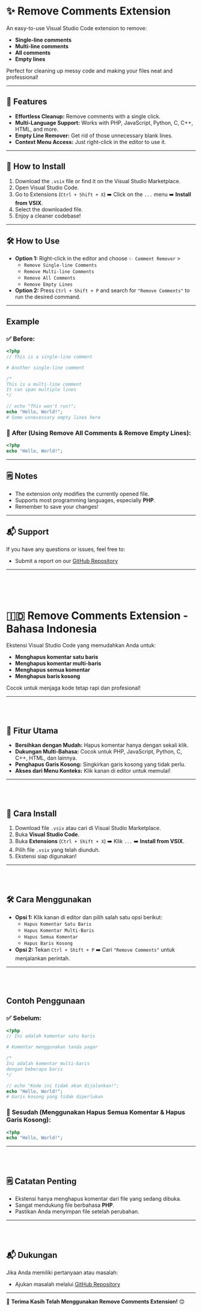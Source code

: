 # ✨ Remove Comments Extension

An easy-to-use Visual Studio Code extension to remove:  
- **Single-line comments**  
- **Multi-line comments**  
- **All comments**  
- **Empty lines**  

Perfect for cleaning up messy code and making your files neat and professional!  

---

## 🎉 Features
- **Effortless Cleanup:** Remove comments with a single click.  
- **Multi-Language Support:** Works with PHP, JavaScript, Python, C, C++, HTML, and more.  
- **Empty Line Remover:** Get rid of those unnecessary blank lines.  
- **Context Menu Access:** Just right-click in the editor to use it.  

---

## 🚀 How to Install  
1. Download the `.vsix` file or find it on the Visual Studio Marketplace.  
2. Open Visual Studio Code.  
3. Go to Extensions (`Ctrl + Shift + X`) ➡️ Click on the `...` menu ➡️ **Install from VSIX**.  
4. Select the downloaded file.  
5. Enjoy a cleaner codebase!  

---

## 🛠️ How to Use  
- **Option 1:** Right-click in the editor and choose `✨ Comment Remover` >  
  - `Remove Single-line Comments`  
  - `Remove Multi-line Comments`  
  - `Remove All Comments`  
  - `Remove Empty Lines`  
- **Option 2:** Press `Ctrl + Shift + P` and search for `"Remove Comments"` to run the desired command.  

---

## Example  

### ✅ **Before:**  
```php
<?php
// This is a single-line comment

# Another single-line comment

/*
This is a multi-line comment
It can span multiple lines
*/

// echo "This won't run!";
echo "Hello, World!";
# Some unnecessary empty lines here
```

### 🚀 **After (Using Remove All Comments & Remove Empty Lines):**  
```php
<?php
echo "Hello, World!";
```

---

## 🗒️ Notes  
- The extension only modifies the currently opened file.  
- Supports most programming languages, especially **PHP**.  
- Remember to save your changes!  

---

## 📬 Support  
If you have any questions or issues, feel free to:  
- Submit a report on our [GitHub Repository](https://github.com/mieburungdara/remove-comments)  

---

<br><br><br>
# 🇮🇩 Remove Comments Extension - Bahasa Indonesia

Ekstensi Visual Studio Code yang memudahkan Anda untuk:  
- **Menghapus komentar satu baris**  
- **Menghapus komentar multi-baris**  
- **Menghapus semua komentar**  
- **Menghapus baris kosong**  

Cocok untuk menjaga kode tetap rapi dan profesional!  

---
<br><br>
## 🎉 **Fitur Utama**
- **Bersihkan dengan Mudah:** Hapus komentar hanya dengan sekali klik.  
- **Dukungan Multi-Bahasa:** Cocok untuk PHP, JavaScript, Python, C, C++, HTML, dan lainnya.  
- **Penghapus Garis Kosong:** Singkirkan garis kosong yang tidak perlu.  
- **Akses dari Menu Konteks:** Klik kanan di editor untuk memulai!  

---
<br><br>
## 🚀 **Cara Install**  
1. Download file `.vsix` atau cari di Visual Studio Marketplace.  
2. Buka **Visual Studio Code**.  
3. Buka **Extensions** (`Ctrl + Shift + X`) ➡️ Klik `...` ➡️ **Install from VSIX**.  
4. Pilih file `.vsix` yang telah diunduh.  
5. Ekstensi siap digunakan!  

---
<br><br>
## 🛠️ **Cara Menggunakan**  
- **Opsi 1:** Klik kanan di editor dan pilih salah satu opsi berikut:  
  - `Hapus Komentar Satu Baris`  
  - `Hapus Komentar Multi-Baris`  
  - `Hapus Semua Komentar`  
  - `Hapus Baris Kosong`  
- **Opsi 2:** Tekan `Ctrl + Shift + P` ➡️ Cari `"Remove Comments"` untuk menjalankan perintah.  

---
<br><br>
## **Contoh Penggunaan**  

### ✅ **Sebelum:**  
```php
<?php
// Ini adalah komentar satu baris

# Komentar menggunakan tanda pagar

/*
Ini adalah komentar multi-baris
dengan beberapa baris
*/

// echo "Kode ini tidak akan dijalankan!";
echo "Hello, World!";
# Garis kosong yang tidak diperlukan
```

### 🚀 **Sesudah (Menggunakan Hapus Semua Komentar & Hapus Garis Kosong):**  
```php
<?php
echo "Hello, World!";
```

---
<br><br>
## 🗒️ **Catatan Penting**
- Ekstensi hanya menghapus komentar dari file yang sedang dibuka.  
- Sangat mendukung file berbahasa **PHP**.  
- Pastikan Anda menyimpan file setelah perubahan.  

---
<br><br>

## 📬 **Dukungan**  
Jika Anda memiliki pertanyaan atau masalah:  
- Ajukan masalah melalui [GitHub Repository](https://github.com/mieburungdara/remove-comments)  

---

🎉 **Terima Kasih Telah Menggunakan Remove Comments Extension!** 😊
